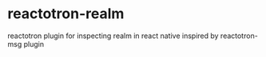 # reactotron-realm
reactotron plugin for inspecting realm in react native
inspired by reactotron-msg plugin
